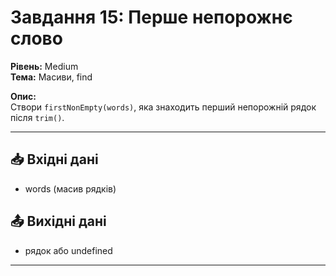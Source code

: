 # Завдання 15: Перше непорожнє слово
**Рівень:** Medium  
**Тема:** Масиви, find  

**Опис:**  
Створи `firstNonEmpty(words)`, яка знаходить перший непорожній рядок після `trim()`.  

---
## 📥 Вхідні дані
- words (масив рядків)

## 📤 Вихідні дані
- рядок або undefined

---